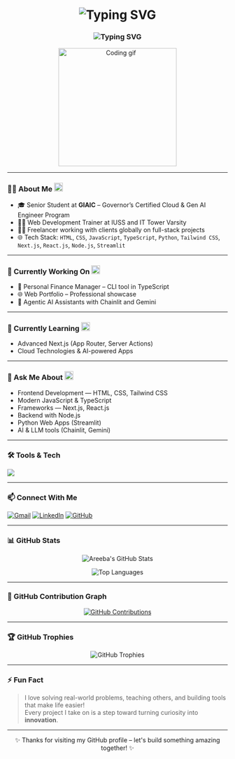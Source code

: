 <!-- Typing intro animation -->
<h1 align="center">
  <img src="https://readme-typing-svg.demolab.com?font=Fira+Code&size=28&pause=1000&color=F75C7E&center=true&vCenter=true&width=800&lines=Hi+there+%F0%9F%91%8B%2C+I'm+Areeba+Bano" alt="Typing SVG" />
</h1>

<h3 align="center">
  <img src="https://readme-typing-svg.demolab.com?font=Fira+Code&size=18&pause=500&color=61dafb&center=true&vCenter=true&width=900&lines=Passionate+Web+Developer+%7C+GIAIC+Senior+Student+%7C+Trainer+%7C+Freelancer" alt="Typing SVG" />
</h3>


<!-- Coding GIF -->
<p align="center">
  <img src="https://media.giphy.com/media/qgQUggAC3Pfv687qPC/giphy.gif" width="270" alt="Coding gif" />
</p>

---

### 👩‍💻 About Me <img src="https://media.giphy.com/media/L05HgB2h6qICDs5Sms/giphy.gif" width="20" alt="sparkle" />

- 🎓 Senior Student at **GIAIC** – Governor’s Certified Cloud & Gen AI Engineer Program  
- 🧑‍🏫 Web Development Trainer at IUSS and IT Tower Varsity  
- 👩‍💼 Freelancer working with clients globally on full-stack projects  
- 🌐 Tech Stack: `HTML`, `CSS`, `JavaScript`, `TypeScript`, `Python`, `Tailwind CSS`, `Next.js`, `React.js`, `Node.js`, `Streamlit`

---

### 🔭 Currently Working On <img src="https://media.giphy.com/media/xUOxfjvB98kMTB4v4I/giphy.gif" width="20" alt="working animation" />

- 💼 Personal Finance Manager – CLI tool in TypeScript  
- 🌐 Web Portfolio – Professional showcase  
- 🤖 Agentic AI Assistants with Chainlit and Gemini  

---

### 🌱 Currently Learning <img src="https://media.giphy.com/media/3oEjI6SIIHBdRxXI40/giphy.gif" width="20" alt="growth animation" />

- Advanced Next.js (App Router, Server Actions)  
- Cloud Technologies & AI-powered Apps

---

### 💬 Ask Me About <img src="https://media.giphy.com/media/3oKIPwoeGErMmaI43C/giphy.gif" width="20" alt="chat animation" />

- Frontend Development — HTML, CSS, Tailwind CSS  
- Modern JavaScript & TypeScript  
- Frameworks — Next.js, React.js  
- Backend with Node.js  
- Python Web Apps (Streamlit)  
- AI & LLM tools (Chainlit, Gemini)

---

### 🛠️ Tools & Tech

<p align="left">
  <img src="https://skillicons.dev/icons?i=html,css,js,ts,tailwind,react,next,nodejs,python,streamlit,git,github,figma" />
</p>

---

### 📫 Connect With Me

<p align="left">
  <a href="mailto:areebabano.dev@gmail.com"><img src="https://img.shields.io/badge/Gmail-red?style=for-the-badge&logo=gmail&logoColor=white" alt="Gmail" /></a>
  <a href="https://www.linkedin.com/in/areeba-bano-9249752b7/" target="_blank"><img src="https://img.shields.io/badge/LinkedIn-blue?style=for-the-badge&logo=linkedin&logoColor=white" alt="LinkedIn" /></a>
  <a href="https://github.com/areebabano" target="_blank"><img src="https://img.shields.io/badge/GitHub-black?style=for-the-badge&logo=github&logoColor=white" alt="GitHub" /></a>
</p>

---

### 📊 GitHub Stats

<p align="center">
  <img src="https://github-readme-stats.vercel.app/api?username=areebabano&show_icons=true&theme=radical" alt="Areeba's GitHub Stats" />
</p>

<p align="center">
  <img src="https://github-readme-stats.vercel.app/api/top-langs/?username=areebabano&layout=compact&theme=radical" alt="Top Languages" />
</p>

---

### 🐍 GitHub Contribution Graph

<p align="center">
  <a href="https://github.com/areebabano" target="_blank">
    <img alt="GitHub Contributions" src="https://activity-graph.herokuapp.com/graph?username=areebabano&theme=react-dark&hide_border=true" />
  </a>
</p>

---

### 🏆 GitHub Trophies

<p align="center">
  <img src="https://github-profile-trophy.vercel.app/?username=areebabano&theme=dracula&no-frame=true&margin-w=10" alt="GitHub Trophies" />
</p>

---

### ⚡ Fun Fact

> I love solving real-world problems, teaching others, and building tools that make life easier!  
> Every project I take on is a step toward turning curiosity into **innovation**.

---

<p align="center">✨ Thanks for visiting my GitHub profile – let's build something amazing together! ✨</p>
